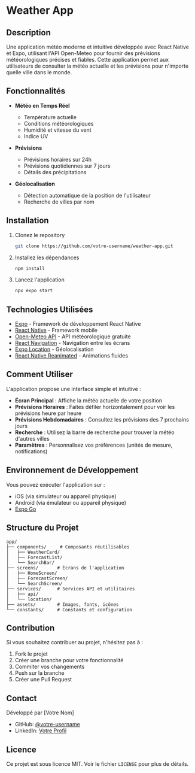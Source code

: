 # Weather App

## Description
Une application météo moderne et intuitive développée avec React Native et Expo, utilisant l'API Open-Meteo pour fournir des prévisions météorologiques précises et fiables. Cette application permet aux utilisateurs de consulter la météo actuelle et les prévisions pour n'importe quelle ville dans le monde.

## Fonctionnalités

- **Météo en Temps Réel**
  - Température actuelle
  - Conditions météorologiques
  - Humidité et vitesse du vent
  - Indice UV

- **Prévisions**
  - Prévisions horaires sur 24h
  - Prévisions quotidiennes sur 7 jours
  - Détails des précipitations

- **Géolocalisation**
  - Détection automatique de la position de l'utilisateur
  - Recherche de villes par nom

## Installation

1. Clonez le repository
   ```bash
   git clone https://github.com/votre-username/weather-app.git
   ```

2. Installez les dépendances
   ```bash
   npm install
   ```

3. Lancez l'application
   ```bash
   npx expo start
   ```

## Technologies Utilisées

- [Expo](https://expo.dev) - Framework de développement React Native
- [React Native](https://reactnative.dev) - Framework mobile
- [Open-Meteo API](https://open-meteo.com/) - API météorologique gratuite
- [React Navigation](https://reactnavigation.org/) - Navigation entre les écrans
- [Expo Location](https://docs.expo.dev/versions/latest/sdk/location/) - Géolocalisation
- [React Native Reanimated](https://docs.swmansion.com/react-native-reanimated/) - Animations fluides

## Comment Utiliser

L'application propose une interface simple et intuitive :

- **Écran Principal** : Affiche la météo actuelle de votre position
- **Prévisions Horaires** : Faites défiler horizontalement pour voir les prévisions heure par heure
- **Prévisions Hebdomadaires** : Consultez les prévisions des 7 prochains jours
- **Recherche** : Utilisez la barre de recherche pour trouver la météo d'autres villes
- **Paramètres** : Personnalisez vos préférences (unités de mesure, notifications)

## Environnement de Développement

Vous pouvez exécuter l'application sur :
- iOS (via simulateur ou appareil physique)
- Android (via émulateur ou appareil physique)
- [Expo Go](https://expo.dev/go)

## Structure du Projet

```
app/
├── components/     # Composants réutilisables
│   ├── WeatherCard/
│   ├── ForecastList/
│   └── SearchBar/
├── screens/       # Écrans de l'application
│   ├── HomeScreen/
│   ├── ForecastScreen/
│   └── SearchScreen/
├── services/      # Services API et utilitaires
│   ├── api/
│   └── location/
├── assets/        # Images, fonts, icônes
└── constants/     # Constants et configuration
```

## Contribution

Si vous souhaitez contribuer au projet, n'hésitez pas à :
1. Fork le projet
2. Créer une branche pour votre fonctionnalité
3. Commiter vos changements
4. Push sur la branche
5. Créer une Pull Request

## Contact

Développé par [Votre Nom]
- GitHub: [@votre-username](https://github.com/votre-username)
- LinkedIn: [Votre Profil](https://linkedin.com/in/votre-profil)

## Licence

Ce projet est sous licence MIT. Voir le fichier `LICENSE` pour plus de détails.
